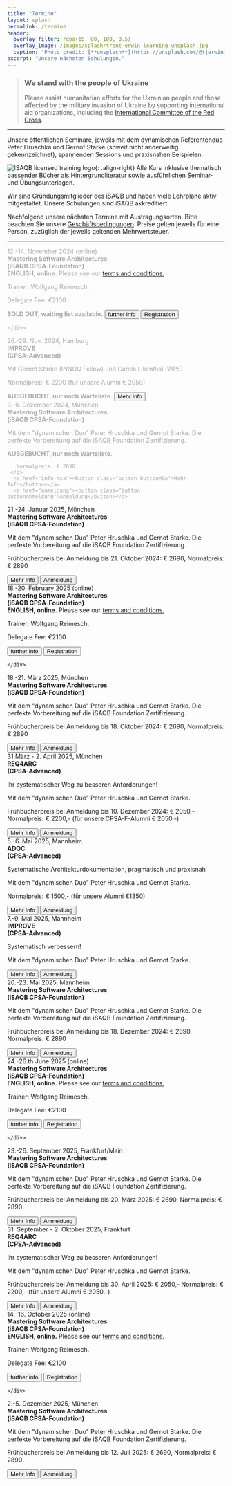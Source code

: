 ```yaml
---
title: "Termine"
layout: splash
permalink: /termine
header:
  overlay_filter: rgba(15, 80, 180, 0.5)
  overlay_image: /images/splash/trent-erwin-learning-unsplash.jpg
  caption: "Photo credit: [**unsplash**](https://unsplash.com/@tjerwin)"
excerpt: "Unsere nächsten Schulungen."
---
```


<div class="ua-background" markdown="1">

>### We stand with the people of Ukraine <span class="parent"><span class="ua-text"><i class="fas fa-heart children"></i></span><span class="ua-size children"><i class="fas fa-heart beat heart children"></i></span></span>
>
>Please assist humanitarian efforts for the Ukrainian people and those affected by the military invasion of Ukraine by supporting international aid organizations, including the [International Committee of the Red Cross](https://www.icrc.org/en).

</div>

<hr>



Unsere öffentlichen Seminare, jeweils mit dem dynamischen Referentenduo Peter Hruschka und Gernot Starke (soweit nicht anderweitig gekennzeichnet), spannenden Sessions und praxisnahen Beispielen.

![ISAQB licensed training logo](/images/training/LICENSED_TRAINING_logo.webp){: .align-right}
Alle Kurs inklusive thematisch passender Bücher als Hintergrundliteratur sowie ausführlichen Seminar- und Übungsunterlagen.

Wir sind Gründungsmitglieder des iSAQB und haben viele Lehrpläne aktiv mitgestaltet.
Unsere Schulungen sind iSAQB akkreditiert.


Nachfolgend unsere nächsten Termine mit Austragungsorten.
Bitte beachten Sie unsere <a href="/terms">Geschäftsbedingungen</a>. Preise gelten jeweils für eine Person, zuzüglich der jeweils geltenden Mehrwertsteuer.


<hr>

<div class="timeline">


<!-- MSA ONLINE (Wolfgang) -->
<div class="container left"> 
<div class="content" style="color:darkgrey" >
    12.-14. November 2024 (online)<br>
      <strong class="blue-head">Mastering Software Architectures<br>
    (iSAQB CPSA-Foundation)<br></strong>
    <strong class="booked-out">ENGLISH, online.</strong>
    Please see our <a href="terms-en">terms and conditions.</a>
    <p>Trainer: Wolfgang Reimesch.</p>
    <p class="date-small">
        Delegate Fee: €2100
      </p>
      <strong class="booked-out">SOLD OUT, waiting list available.</strong>
    <a href="info-msa-EN"><button class="button buttonMSA">further info</button></a>
    <a href="anmeldungEN"><button class="button buttonAnmeldung">Registration</button></a>
  
    </div>
</div> 

<div class="container right"> <!-- IMPROVE NOV 2024 Hamburg-->
    <div class="content" style="color:darkgrey">
      26.-29. Nov. 2024, Hamburg <br>
      <strong class="blue-head">IMPROVE<br> 
      (CPSA-Advanced)</strong><br>
    <p>Mit Gernot Starke (INNOQ Fellow) und Carola Lilienthal (WPS)</p>
      <p class="date-small">
        Normalpreis: € 2200 (für unsere Alumni € 2050). 
      </p>
      <strong class="booked-out">AUSGEBUCHT, nur noch Warteliste.</strong>
      <a href="info-improve"><button class="button buttonImprove">Mehr Info</button></a>
     
  </div><!-- content -->
</div><!-- container-->


<!-- MSA Dez 2024 MUC -->
<div class="container left"> 
    <div class="content" style="color:darkgrey">
     3.-6. Dezember 2024, München<br>
      <strong class="blue-head">Mastering Software Architectures<br> 
     (iSAQB CPSA-Foundation)
     </strong> 
     <p>
        Mit dem "dynamischen Duo" Peter Hruschka und Gernot Starke.
        Die perfekte Vorbereitung auf die iSAQB Foundation Zertifizierung.
     </p>
     <strong class="booked-out">AUSGEBUCHT, nur noch Warteliste.</strong>
  <p class="date-small">
      
       Normalpreis: € 2890
     </p>
      <a href="info-msa"><button class="button buttonMSA">Mehr Info</button></a>
      <a href="anmeldung"><button class="button buttonAnmeldung">Anmeldung</button></a>
  </div><!-- content -->
 </div> <!-- container-->

<!-- MSA Jan 2025 MUC -->
<div class="container right"> 
    <div class="content" >
     21.-24. Januar 2025, München<br>
      <strong class="blue-head">Mastering Software Architectures<br> 
     (iSAQB CPSA-Foundation)
     </strong> 
     <p>
        Mit dem "dynamischen Duo" Peter Hruschka und Gernot Starke.
        Die perfekte Vorbereitung auf die iSAQB Foundation Zertifizierung.
     </p>
  <p class="date-small">
       Frühbucherpreis bei Anmeldung bis 21. Oktober 2024: € 2690,
       Normalpreis: € 2890
     </p>
      <a href="info-msa"><button class="button buttonMSA">Mehr Info</button></a>
      <a href="anmeldung"><button class="button buttonAnmeldung">Anmeldung</button></a>
  </div><!-- content -->
 </div> <!-- container-->

<!-- MSA ONLINE (Wolfgang) -->
<div class="container left"> 
<div class="content" >
    18.-20. February 2025 (online)<br>
      <strong class="blue-head">Mastering Software Architectures<br>
    (iSAQB CPSA-Foundation)<br></strong>
    <strong class="booked-out">ENGLISH, online.</strong>
    Please see our <a href="terms-en">terms and conditions.</a>
    <p>Trainer: Wolfgang Reimesch.</p>
    <p class="date-small">
        Delegate Fee: €2100
      </p>
    <a href="info-msa-EN"><button class="button buttonMSA">further info</button></a>
    <a href="anmeldungEN"><button class="button buttonAnmeldung">Registration</button></a>
  
    </div>
</div> 


<!-- MSA March 2025 MUC -->
<div class="container right"> 
    <div class="content" >
     18.-21. März 2025, München<br>
      <strong class="blue-head">Mastering Software Architectures<br> 
     (iSAQB CPSA-Foundation)
     </strong> 
     <p>
        Mit dem "dynamischen Duo" Peter Hruschka und Gernot Starke.
        Die perfekte Vorbereitung auf die iSAQB Foundation Zertifizierung.
     </p>
  <p class="date-small">
       Frühbucherpreis bei Anmeldung bis 18. Oktober 2024: € 2690,
       Normalpreis: € 2890
     </p>
      <a href="info-msa"><button class="button buttonMSA">Mehr Info</button></a>
      <a href="anmeldung"><button class="button buttonAnmeldung">Anmeldung</button></a>
  </div><!-- content -->
 </div> <!-- container-->

<!-- Req4Arc April 2025, MUC -->
<div class="container left">  
    <div class="content" >
      31.März - 2. April 2025, München<br>
      <strong class="blue-head">REQ4ARC <br>(CPSA-Advanced)</strong><br>
      <p>Ihr systematischer Weg zu besseren Anforderungen!
      </p>
    <p> Mit dem "dynamischen Duo" Peter Hruschka und Gernot Starke.</p>
      <p class="date-small">
        Frühbucherpreis bei Anmeldung bis 10. Dezember 2024: € 2050,-
        Normalpreis: € 2200,- (für unsere CPSA-F-Alumni € 2050.-)
      </p>
      <a href="info-req4arc"><button class="button buttonReq4Arc">Mehr Info</button></a>
      <a href="anmeldung"><button class="button buttonAnmeldung">Anmeldung</button></a>
  </div>
</div>

<!-- ADOC Mai 2025, MAN -->
<div class="container right">  
    <div class="content">
      5.-6. Mai 2025, Mannheim<br>
      <strong class="blue-head">ADOC <br>(CPSA-Advanced)</strong><br>
      <p>Systematische Architekturdokumentation, pragmatisch und praxisnah
      </p>
    <p> Mit dem "dynamischen Duo" Peter Hruschka und Gernot Starke.</p>
      <p class="date-small">
        Normalpreis: € 1500,- (für unsere Alumni €1350)
      </p>
      <a href="info-adoc"><button class="button buttonAdoc">Mehr Info</button></a>
      <a href="anmeldung"><button class="button buttonAnmeldung">Anmeldung</button></a>
  </div>
</div>

<!-- IMPROVE Mai 2025, MAN -->
<div class="container left">  
    <div class="content" >
      7.-9. Mai 2025, Mannheim<br>
      <strong class="blue-head">IMPROVE <br>(CPSA-Advanced)</strong><br>
      <p>Systematisch verbessern!</p>
    <p> Mit dem "dynamischen Duo" Peter Hruschka und Gernot Starke.</p>
      <a href="info-improve"><button class="button buttonImprove">Mehr Info</button></a>
      <a href="anmeldung"><button class="button buttonAnmeldung">Anmeldung</button></a>
  </div>
</div>

<!-- MSA May 2025 MUC -->
<div class="container right"> 
    <div class="content" >
     20.-23. Mai 2025, Mannheim<br>
      <strong class="blue-head">Mastering Software Architectures<br> 
     (iSAQB CPSA-Foundation)
     </strong> 
     <p>
        Mit dem "dynamischen Duo" Peter Hruschka und Gernot Starke.
        Die perfekte Vorbereitung auf die iSAQB Foundation Zertifizierung.
     </p>
  <p class="date-small">
       Frühbucherpreis bei Anmeldung bis 18. Dezember 2024: € 2690,
       Normalpreis: € 2890
     </p>
      <a href="info-msa"><button class="button buttonMSA">Mehr Info</button></a>
      <a href="anmeldung"><button class="button buttonAnmeldung">Anmeldung</button></a>
  </div><!-- content -->
 </div> <!-- container-->

<!-- MSA ONLINE June 25 (Wolfgang) -->
<div class="container left"> 
<div class="content" >
    24.-26.th June 2025 (online)<br>
      <strong class="blue-head">Mastering Software Architectures<br>
    (iSAQB CPSA-Foundation)<br></strong>
    <strong class="booked-out">ENGLISH, online.</strong>
    Please see our <a href="terms-en">terms and conditions.</a>
    <p>Trainer: Wolfgang Reimesch.</p>
    <p class="date-small">
        Delegate Fee: €2100
      </p>
    <a href="info-msa-EN"><button class="button buttonMSA">further info</button></a>
    <a href="anmeldungEN"><button class="button buttonAnmeldung">Registration</button></a>
  
    </div>
</div> 

<!-- MSA Sept 2025 FRA -->
<div class="container right"> 
    <div class="content" >
     23.-26. September 2025, Frankfurt/Main<br>
      <strong class="blue-head">Mastering Software Architectures<br> 
     (iSAQB CPSA-Foundation)
     </strong> 
     <p>
        Mit dem "dynamischen Duo" Peter Hruschka und Gernot Starke.
        Die perfekte Vorbereitung auf die iSAQB Foundation Zertifizierung.
     </p>
     
<p class="date-small">
       Frühbucherpreis bei Anmeldung bis 20. März 2025: € 2690,
       Normalpreis: € 2890
     </p>
      <a href="info-msa"><button class="button buttonMSA">Mehr Info</button></a>
      <a href="anmeldung"><button class="button buttonAnmeldung">Anmeldung</button></a>
  
  </div><!-- content -->
 </div> <!-- container-->


<!-- Req4Arc Sept/Oct 2025, MUC --> 
<div class="container left">  
    <div class="content" >
      31. September - 2. Oktober 2025, Frankfurt<br>
      <strong class="blue-head">REQ4ARC <br>(CPSA-Advanced)</strong><br>
      <p>Ihr systematischer Weg zu besseren Anforderungen!
      </p>
    <p> Mit dem "dynamischen Duo" Peter Hruschka und Gernot Starke.</p>
      <p class="date-small">
        Frühbucherpreis bei Anmeldung bis 30. April 2025: € 2050,-
        Normalpreis: € 2200,- (für unsere Alumni € 2050.-)
      </p>
      <a href="info-req4arc"><button class="button buttonReq4Arc">Mehr Info</button></a>
      <a href="anmeldung"><button class="button buttonAnmeldung">Anmeldung</button></a>
  </div>
</div>

<!-- MSA ONLINE (Wolfgang) -->
<div class="container right"> 
<div class="content" >
    14.-16. October 2025 (online)<br>
      <strong class="blue-head">Mastering Software Architectures<br>
    (iSAQB CPSA-Foundation)<br></strong>
    <strong class="booked-out">ENGLISH, online.</strong>
    Please see our <a href="terms-en">terms and conditions.</a>
    <p>Trainer: Wolfgang Reimesch.</p>
    <p class="date-small">
        Delegate Fee: €2100
      </p>
    <a href="info-msa-EN"><button class="button buttonMSA">further info</button></a>
    <a href="anmeldungEN"><button class="button buttonAnmeldung">Registration</button></a>
  
    </div>
</div> 


<!-- MSA Dezember 2025 MUC -->
<div class="container left"> 
    <div class="content" >
     2.-5.  Dezember 2025, München<br>
      <strong class="blue-head">Mastering Software Architectures<br> 
     (iSAQB CPSA-Foundation)
     </strong> 
     <p>
        Mit dem "dynamischen Duo" Peter Hruschka und Gernot Starke.
        Die perfekte Vorbereitung auf die iSAQB Foundation Zertifizierung.
     </p>
  <p class="date-small">
       Frühbucherpreis bei Anmeldung bis 12. Juli 2025: € 2690,
       Normalpreis: € 2890
     </p>
      <a href="info-msa"><button class="button buttonMSA">Mehr Info</button></a>
      <a href="anmeldung"><button class="button buttonAnmeldung">Anmeldung</button></a>
  </div><!-- content -->
 </div> <!-- container-->

<!-- example "ausgebucht":
<div class="container left">
  <div class="content" style="color:darkgrey">
    15.-18. März 2022 (Frankfurt)
    <strong>Mastering Software Architectures</strong> 
    <p>Mit dem "dynamischen Duo", Dr. Gernot Starke und Dr. Peter Hruschka.</p>
    <p style="color:red;">(Ausgebucht, nur noch Warteliste)</p>
    <a href="info-msa"><button class="button buttonMSA">Mehr Info</button></a>
    <a href="anmeldung"><button class="button buttonAnmeldung">Anmeldung</button></a>

    </div>
</div> 
=== -->

</div>
